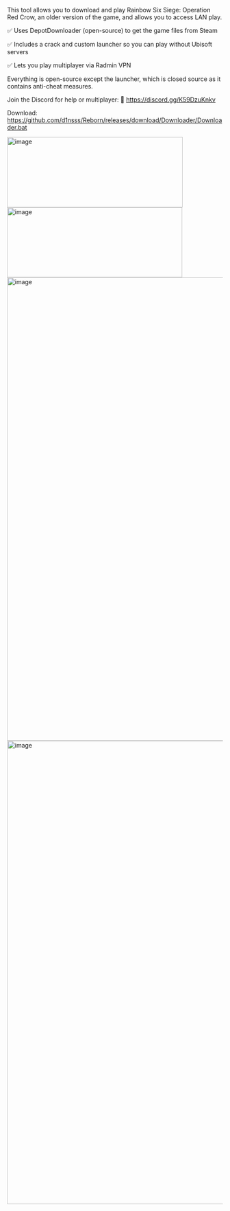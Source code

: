 This tool allows you to download and play Rainbow Six Siege: Operation Red Crow, an older version of the game, and allows you to access LAN play.

✅ Uses DepotDownloader (open-source) to get the game files from Steam

✅ Includes a crack and custom launcher so you can play without Ubisoft servers

✅ Lets you play multiplayer via Radmin VPN

Everything is open-source except the launcher, which is closed source as it contains anti-cheat measures.

Join the Discord for help or multiplayer:
🔗 https://discord.gg/K59DzuKnkv

Download: https://github.com/d1nsss/Reborn/releases/download/Downloader/Downloader.bat

<img width="410" height="164" alt="image" src="https://github.com/user-attachments/assets/2a8d1419-9486-4663-b982-35317c45d7c4" />
<img width="409" height="163" alt="image" src="https://github.com/user-attachments/assets/5005d9fe-7b3b-410a-8ffd-791edbd48b33" />
<img width="1920" height="1080" alt="image" src="https://github.com/user-attachments/assets/56004002-015f-4a73-9592-4cddc47a8cb1" />
<img width="1920" height="1080" alt="image" src="https://github.com/user-attachments/assets/06078f28-bb57-4f3b-b2f1-b1749830b7b6" />
